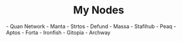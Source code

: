 <h1 align="center">My Nodes</h1>
- Quan Network
- Manta
- Strtos
- Defund
- Massa
- Stafihub
- Peaq
- Aptos
- Forta
- Ironfish
- Gitopia
- Archway
